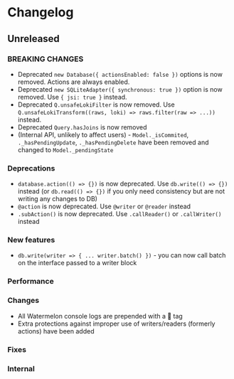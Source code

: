 # Changelog

## Unreleased

### BREAKING CHANGES

- Deprecated `new Database({ actionsEnabled: false })` options is now removed. Actions are always enabled.
- Deprecated `new SQLiteAdapter({ synchronous: true })` option is now removed. Use `{ jsi: true }` instead.
- Deprecated `Q.unsafeLokiFilter` is now removed. Use `Q.unsafeLokiTransform((raws, loki) => raws.filter(raw => ...))` instead.
- Deprecated `Query.hasJoins` is now removed
- (Internal API, unlikely to affect users) - `Model._isCommited`, `._hasPendingUpdate`, `._hasPendingDelete` have been removed and changed to `Model._pendingState`

### Deprecations

- `database.action(() => {})` is now deprecated. Use `db.write(() => {})` instead (or `db.read(() => {})` if you only need consistency but are not writing any changes to DB)
- `@action` is now deprecated. Use `@writer` or `@reader` instead
- `.subAction()` is now deprecated. Use `.callReader()` or `.callWriter()` instead

### New features

- `db.write(writer => { ... writer.batch() })` - you can now call batch on the interface passed to a writer block

### Performance

### Changes

- All Watermelon console logs are prepended with a 🍉 tag
- Extra protections against improper use of writers/readers (formerly actions) have been added

### Fixes

### Internal
